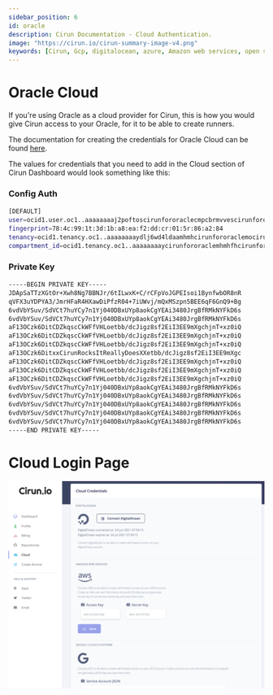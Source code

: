 ```yaml
---
sidebar_position: 6
id: oracle
description: Cirun Documentation - Cloud Authentication.
image: "https://cirun.io/cirun-summary-image-v4.png"
keywords: [Cirun, Gcp, digitalocean, azure, Amazon web services, open stack, Authentication, Oracle]
---
```


# Oracle Cloud

If you're using Oracle as a cloud provider for Cirun, this is how you would give
Cirun access to your Oracle, for it to be able to create runners.


The documentation for creating the credentials for Oracle Cloud
can be found [here](https://docs.oracle.com/en-us/iaas/Content/API/Concepts/apisigningkey.htm).

The values for credentials that you need to add in the Cloud section of
Cirun Dashboard would look something like this:

### Config Auth

```bash
[DEFAULT]
user=ocid1.user.oc1..aaaaaaaaj2poftoscirunfororaclecmpcbrmvvescirunfororacle4mtq
fingerprint=78:4c:99:1t:3d:1b:a8:ea:f2:dd:cr:01:5r:86:a2:84
tenancy=ocid1.tenancy.oc1..aaaaaaaaydlj6wd4ldaamhmhcirunfororaclemocirunfororacle
compartment_id=ocid1.tenancy.oc1..aaaaaaaaycirunfororaclemhmhfhcirunfororacleljaij5xvuen7a
```

### Private Key

```bash
-----BEGIN PRIVATE KEY-----
JDApSaTTzXGtOr+Xwh8Ng7BBNJr/6tILwxK+C/rCFpVoJGPEIsoi1BynfwbOR8nR
qVFX3uYDPYA3/JmrHFaR4HXawDiPfzR04+7iUWvj/mQxMSzpn5BEE6qF6GnQ9+Bg
6vdVbYSuv/SdVCt7huYCy7n1Yj040DBxUYp8aokCgYEAi3480JrgBfRMkNYFkD6s
6vdVbYSuv/SdVCt7huYCy7n1Yj040DBxUYp8aokCgYEAi3480JrgBfRMkNYFkD6s
aF13OCzk6DitCDZkqscCkWFfVHLoetbb/dcJigz8sf2EiI3EE9mXgchjnT+xz0iQ
aF13OCzk6DitCDZkqscCkWFfVHLoetbb/dcJigz8sf2EiI3EE9mXgchjnT+xz0iQ
aF13OCzk6DitCDZkqscCkWFfVHLoetbb/dcJigz8sf2EiI3EE9mXgchjnT+xz0iQ
aF13OCzk6DitxxCirunRocksItReallyDoesXXetbb/dcJigz8sf2EiI3EE9mXgc
aF13OCzk6DitCDZkqscCkWFfVHLoetbb/dcJigz8sf2EiI3EE9mXgchjnT+xz0iQ
aF13OCzk6DitCDZkqscCkWFfVHLoetbb/dcJigz8sf2EiI3EE9mXgchjnT+xz0iQ
aF13OCzk6DitCDZkqscCkWFfVHLoetbb/dcJigz8sf2EiI3EE9mXgchjnT+xz0iQ
6vdVbYSuv/SdVCt7huYCy7n1Yj040DBxUYp8aokCgYEAi3480JrgBfRMkNYFkD6s
6vdVbYSuv/SdVCt7huYCy7n1Yj040DBxUYp8aokCgYEAi3480JrgBfRMkNYFkD6s
6vdVbYSuv/SdVCt7huYCy7n1Yj040DBxUYp8aokCgYEAi3480JrgBfRMkNYFkD6s
6vdVbYSuv/SdVCt7huYCy7n1Yj040DBxUYp8aokCgYEAi3480JrgBfRMkNYFkD6s
6vdVbYSuv/SdVCt7huYCy7n1Yj040DBxUYp8aokCgYEAi3480JrgBfRMkNYFkD6s
-----END PRIVATE KEY-----
```

# Cloud Login Page

![Cirun cloud page](../../static/cloud/cloud.png)

